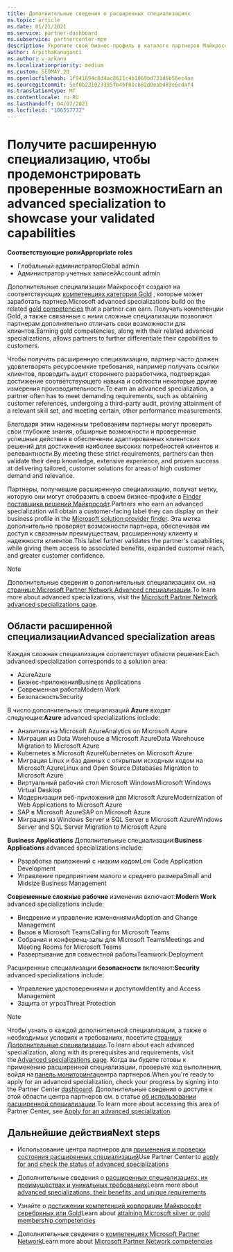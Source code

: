 ```yaml
---
title: Дополнительные сведения о расширенных специализациях
ms.topic: article
ms.date: 01/21/2021
ms.service: partner-dashboard
ms.subservice: partnercenter-mpn
description: Укрепите свой бизнес-профиль в каталоге партнеров Майкрософт. Узнайте о расширенных специализациях, которые можно достичь с помощью имеющихся компетенций Gold и серебряных.
author: ArpithaKanuganti
ms.author: v-arkanu
ms.localizationpriority: medium
ms.custom: SEOMAY.20
ms.openlocfilehash: 1f941894c8d4ac8611c4b1869bd731d6b56ec4ae
ms.sourcegitcommit: 5ef0b231023395fb4bf01cb82d0eabd83e6cdaf4
ms.translationtype: MT
ms.contentlocale: ru-RU
ms.lasthandoff: 04/07/2021
ms.locfileid: "106557772"
---
```

# <a name="earn-an-advanced-specialization-to-showcase-your-validated-capabilities"></a><span data-ttu-id="91a9b-104">Получите расширенную специализацию, чтобы продемонстрировать проверенные возможности</span><span class="sxs-lookup"><span data-stu-id="91a9b-104">Earn an advanced specialization to showcase your validated capabilities</span></span>

<span data-ttu-id="91a9b-105">**Соответствующие роли**</span><span class="sxs-lookup"><span data-stu-id="91a9b-105">**Appropriate roles**</span></span>

- <span data-ttu-id="91a9b-106">Глобальный администратор</span><span class="sxs-lookup"><span data-stu-id="91a9b-106">Global admin</span></span>
- <span data-ttu-id="91a9b-107">Администратор учетных записей</span><span class="sxs-lookup"><span data-stu-id="91a9b-107">Account admin</span></span>

<span data-ttu-id="91a9b-108">Дополнительные специализации Майкрософт создают на соответствующих [компетенциях категории Gold](learn-about-competencies.md) , которые может заработать партнер.</span><span class="sxs-lookup"><span data-stu-id="91a9b-108">Microsoft advanced specializations build on the related [gold competencies](learn-about-competencies.md) that a partner can earn.</span></span> <span data-ttu-id="91a9b-109">Получать компетенции Gold, а также связанные с ними сложные специализации позволяют партнерам дополнительно отличать свои возможности для клиентов.</span><span class="sxs-lookup"><span data-stu-id="91a9b-109">Earning gold competencies, along with their related advanced specializations, allows partners to further differentiate their capabilities to customers.</span></span>

<span data-ttu-id="91a9b-110">Чтобы получить расширенную специализацию, партнер часто должен удовлетворять ресурсоемкие требования, например получать ссылки клиентов, проводить аудит стороннего разработчика, подтверждая достижение соответствующего навыка и соблюсти некоторые другие измерения производительности.</span><span class="sxs-lookup"><span data-stu-id="91a9b-110">To earn an advanced specialization, a partner often has to meet demanding requirements, such as obtaining customer references, undergoing a third-party audit, proving attainment of a relevant skill set, and meeting certain, other performance measurements.</span></span>

<span data-ttu-id="91a9b-111">Благодаря этим надежным требованиям партнеры могут проверять свои глубокие знания, обширные возможности и проверенные успешные действия в обеспечении адаптированных клиентских решений для достижения наиболее высоких потребностей клиентов и релевантности.</span><span class="sxs-lookup"><span data-stu-id="91a9b-111">By meeting these strict requirements, partners can then validate their deep knowledge, extensive experience, and proven success at delivering tailored, customer solutions for areas of high customer demand and relevance.</span></span>

<span data-ttu-id="91a9b-112">Партнеры, получившие расширенную специализацию, получат метку, которую они могут отобразить в своем бизнес-профиле в [Finder поставщика решений Майкрософт](https://www.microsoft.com/solution-providers/home).</span><span class="sxs-lookup"><span data-stu-id="91a9b-112">Partners who earn an advanced specialization will obtain a customer-facing label they can display on their business profile in the [Microsoft solution provider finder](https://www.microsoft.com/solution-providers/home).</span></span> <span data-ttu-id="91a9b-113">Эта метка дополнительно проверяет возможности партнера, обеспечивая им доступ к связанным преимуществам, расширенному клиенту и надежности клиентов.</span><span class="sxs-lookup"><span data-stu-id="91a9b-113">This label further validates the partner's capabilities, while giving them access to associated benefits, expanded customer reach, and greater customer confidence.</span></span>

> [!NOTE]
> <span data-ttu-id="91a9b-114">Дополнительные сведения о дополнительных специализациях см. на [странице Microsoft Partner Network Advanced специализации](https://partner.microsoft.com/membership/advanced-specialization).</span><span class="sxs-lookup"><span data-stu-id="91a9b-114">To learn more about advanced specializations, visit the [Microsoft Partner Network advanced specializations page](https://partner.microsoft.com/membership/advanced-specialization).</span></span>

## <a name="advanced-specialization-areas"></a><span data-ttu-id="91a9b-115">Области расширенной специализации</span><span class="sxs-lookup"><span data-stu-id="91a9b-115">Advanced specialization areas</span></span>

<span data-ttu-id="91a9b-116">Каждая сложная специализация соответствует области решения:</span><span class="sxs-lookup"><span data-stu-id="91a9b-116">Each advanced specialization corresponds to a solution area:</span></span>

- <span data-ttu-id="91a9b-117">Azure</span><span class="sxs-lookup"><span data-stu-id="91a9b-117">Azure</span></span>
- <span data-ttu-id="91a9b-118">Бизнес-приложения</span><span class="sxs-lookup"><span data-stu-id="91a9b-118">Business Applications</span></span>
- <span data-ttu-id="91a9b-119">Современная работа</span><span class="sxs-lookup"><span data-stu-id="91a9b-119">Modern Work</span></span>
- <span data-ttu-id="91a9b-120">Безопасность</span><span class="sxs-lookup"><span data-stu-id="91a9b-120">Security</span></span>

<span data-ttu-id="91a9b-121">В число дополнительных специализаций **Azure** входят следующие:</span><span class="sxs-lookup"><span data-stu-id="91a9b-121">**Azure** advanced specializations include:</span></span>

- <span data-ttu-id="91a9b-122">Аналитика на Microsoft Azure</span><span class="sxs-lookup"><span data-stu-id="91a9b-122">Analytics on Microsoft Azure</span></span>
- <span data-ttu-id="91a9b-123">Миграция из Data Warehouse в Microsoft Azure</span><span class="sxs-lookup"><span data-stu-id="91a9b-123">Data Warehouse Migration to Microsoft Azure</span></span>
- <span data-ttu-id="91a9b-124">Kubernetes в Microsoft Azure</span><span class="sxs-lookup"><span data-stu-id="91a9b-124">Kubernetes on Microsoft Azure</span></span>
- <span data-ttu-id="91a9b-125">Миграция Linux и баз данных с открытым исходным кодом на Microsoft Azure</span><span class="sxs-lookup"><span data-stu-id="91a9b-125">Linux and Open Source Databases Migration to Microsoft Azure</span></span>
- <span data-ttu-id="91a9b-126">Виртуальный рабочий стол Microsoft Windows</span><span class="sxs-lookup"><span data-stu-id="91a9b-126">Microsoft Windows Virtual Desktop</span></span>
- <span data-ttu-id="91a9b-127">Модернизации веб-приложений для Microsoft Azure</span><span class="sxs-lookup"><span data-stu-id="91a9b-127">Modernization of Web Applications to Microsoft Azure</span></span>
- <span data-ttu-id="91a9b-128">SAP в Microsoft Azure</span><span class="sxs-lookup"><span data-stu-id="91a9b-128">SAP on Microsoft Azure</span></span>
- <span data-ttu-id="91a9b-129">Миграция из Windows Server и SQL Server в Microsoft Azure</span><span class="sxs-lookup"><span data-stu-id="91a9b-129">Windows Server and SQL Server Migration to Microsoft Azure</span></span>

<span data-ttu-id="91a9b-130">**Business Applications** Дополнительные специализации:</span><span class="sxs-lookup"><span data-stu-id="91a9b-130">**Business Applications** advanced specializations include:</span></span>

- <span data-ttu-id="91a9b-131">Разработка приложений с низким кодом</span><span class="sxs-lookup"><span data-stu-id="91a9b-131">Low Code Application Development</span></span>
- <span data-ttu-id="91a9b-132">Управление предприятием малого и среднего размера</span><span class="sxs-lookup"><span data-stu-id="91a9b-132">Small and Midsize Business Management</span></span>

<span data-ttu-id="91a9b-133">**Современные сложные рабочие** изменения включают:</span><span class="sxs-lookup"><span data-stu-id="91a9b-133">**Modern Work** advanced specializations include:</span></span>

- <span data-ttu-id="91a9b-134">Внедрение и управление изменениями</span><span class="sxs-lookup"><span data-stu-id="91a9b-134">Adoption and Change Management</span></span>
- <span data-ttu-id="91a9b-135">Вызов в Microsoft Teams</span><span class="sxs-lookup"><span data-stu-id="91a9b-135">Calling for Microsoft Teams</span></span>
- <span data-ttu-id="91a9b-136">Собрания и конференц-залы для Microsoft Teams</span><span class="sxs-lookup"><span data-stu-id="91a9b-136">Meetings and Meeting Rooms for Microsoft Teams</span></span>
- <span data-ttu-id="91a9b-137">Развертывание для совместной работы</span><span class="sxs-lookup"><span data-stu-id="91a9b-137">Teamwork Deployment</span></span>

<span data-ttu-id="91a9b-138">Расширенные специализации **безопасности** включают:</span><span class="sxs-lookup"><span data-stu-id="91a9b-138">**Security** advanced specializations include:</span></span>

- <span data-ttu-id="91a9b-139">Управление удостоверениями и доступом</span><span class="sxs-lookup"><span data-stu-id="91a9b-139">Identity and Access Management</span></span>
- <span data-ttu-id="91a9b-140">Защита от угроз</span><span class="sxs-lookup"><span data-stu-id="91a9b-140">Threat Protection</span></span>

> [!NOTE]
> <span data-ttu-id="91a9b-141">Чтобы узнать о каждой дополнительной специализации, а также о необходимых условиях и требованиях, посетите [страницу Дополнительные специализации](https://partner.microsoft.com/membership/advanced-specialization).</span><span class="sxs-lookup"><span data-stu-id="91a9b-141">To learn about each advanced specialization, along with its prerequisites and requirements, visit the [Advanced specializations page](https://partner.microsoft.com/membership/advanced-specialization).</span></span> <span data-ttu-id="91a9b-142">Когда вы будете готовы к применению расширенной специализации, проверьте ход выполнения, войдя на [панель мониторинга](https://partner.microsoft.com/dashboard)центра партнеров.</span><span class="sxs-lookup"><span data-stu-id="91a9b-142">When you're ready to apply for an advanced specialization, check your progress by signing into the Partner Center [dashboard](https://partner.microsoft.com/dashboard).</span></span> <span data-ttu-id="91a9b-143">Дополнительные сведения о доступе к этой области центра партнеров см. в статье [об использовании расширенной специализации](advanced-specializations-apply.md).</span><span class="sxs-lookup"><span data-stu-id="91a9b-143">To learn more about accessing this area of Partner Center, see [Apply for an advanced specialization](advanced-specializations-apply.md).</span></span>

## <a name="next-steps"></a><span data-ttu-id="91a9b-144">Дальнейшие действия</span><span class="sxs-lookup"><span data-stu-id="91a9b-144">Next steps</span></span>

- <span data-ttu-id="91a9b-145">Использование центра партнеров для [применения и проверки состояния расширенных специализаций](advanced-specializations-apply.md)</span><span class="sxs-lookup"><span data-stu-id="91a9b-145">Use Partner Center to [apply for and check the status of advanced specializations](advanced-specializations-apply.md)</span></span>

- <span data-ttu-id="91a9b-146">Дополнительные сведения о [расширенных специализациях, их преимуществах и уникальных требованиях](https://partner.microsoft.com/membership/advanced-specialization)</span><span class="sxs-lookup"><span data-stu-id="91a9b-146">Learn more about [advanced specializations, their benefits, and unique requirements](https://partner.microsoft.com/membership/advanced-specialization)</span></span>

- <span data-ttu-id="91a9b-147">Узнайте о [достижении компетенций корпорации Майкрософт серебряных или Gold](learn-about-competencies.md)</span><span class="sxs-lookup"><span data-stu-id="91a9b-147">Learn about [attaining Microsoft silver or gold membership competencies](learn-about-competencies.md)</span></span>

- <span data-ttu-id="91a9b-148">Дополнительные сведения о [компетенциях Microsoft Partner Network](https://partner.microsoft.com/membership/competencies)</span><span class="sxs-lookup"><span data-stu-id="91a9b-148">Learn more about [Microsoft Partner Network competencies](https://partner.microsoft.com/membership/competencies)</span></span>